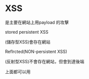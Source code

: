 # XSS

是主要在網站上用payload 的攻擊

stored persistent XSS 

(儲存型XSS)會存在網站

Reflrcted(NON-persistent XSS)

(反射型XSS)不會存在網站，但會到達後端

上面都可以用<script>的


DOM-based XSS

這個不可以，因為innerHTML不允許script 
-> 可以用`<img src='' onerror=alert(doucment.cookie)>`代替

